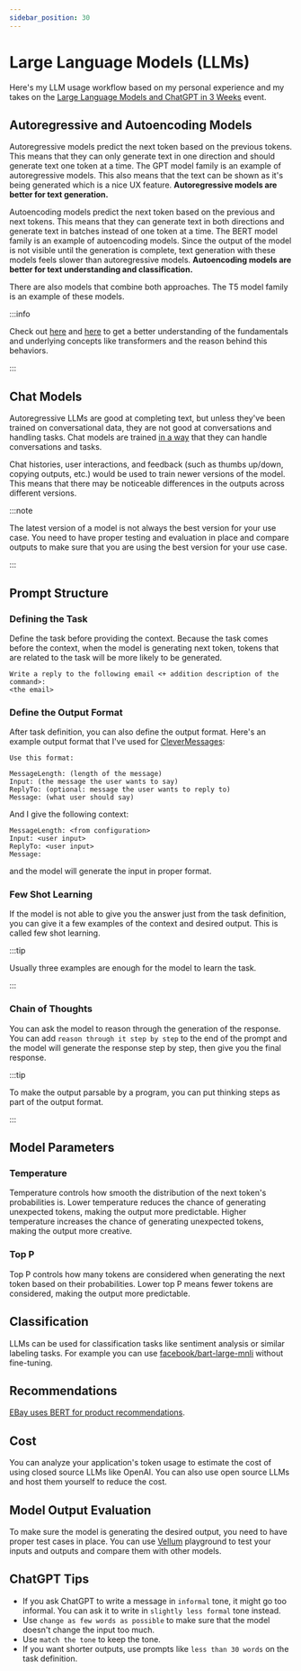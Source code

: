 ```yaml
---
sidebar_position: 30
---
```


# Large Language Models (LLMs)

Here's my LLM usage workflow based on my personal experience and my takes on the [Large Language Models and ChatGPT in 3 Weeks](https://learning.oreilly.com/live-events/large-language-models-and-chatgpt-in-3-weeks/0636920090988/0636920090987/) event.

## Autoregressive and Autoencoding Models

Autoregressive models predict the next token based on the previous tokens. This means that they can only generate text in one direction and should generate text one token at a time. The GPT model family is an example of autoregressive models. This also means that the text can be shown as it's being generated which is a nice UX feature. **Autoregressive models are better for text generation.**

Autoencoding models predict the next token based on the previous and next tokens. This means that they can generate text in both directions and generate text in batches instead of one token at a time. The BERT model family is an example of autoencoding models. Since the output of the model is not visible until the generation is complete, text generation with these models feels slower than autoregressive models. **Autoencoding models are better for text understanding and classification.**

There are also models that combine both approaches. The T5 model family is an example of these models.

:::info

Check out [here](https://aliissa99.medium.com/transformer-gpt-3-gpt-j-t5-and-bert-4cf8915dd86f) and [here](https://github.com/christianversloot/machine-learning-articles/blob/main/differences-between-autoregressive-autoencoding-and-sequence-to-sequence-models-in-machine-learning.md) to get a better understanding of the fundamentals and underlying concepts like transformers and the reason behind this behaviors.

:::

## Chat Models

Autoregressive LLMs are good at completing text, but unless they've been trained on conversational data, they are not good at conversations and handling tasks. Chat models are trained [in a way](https://openai.com/blog/chatgpt) that they can handle conversations and tasks.

Chat histories, user interactions, and feedback (such as thumbs up/down, copying outputs, etc.) would be used to train newer versions of the model. This means that there may be noticeable differences in the outputs across different versions.

:::note

The latest version of a model is not always the best version for your use case. You need to have proper testing and evaluation in place and compare outputs to make sure that you are using the best version for your use case.

:::

## Prompt Structure

### Defining the Task

Define the task before providing the context. Because the task comes before the context, when the model is generating next token, tokens that are related to the task will be more likely to be generated.

```text
Write a reply to the following email <+ addition description of the command>:
<the email>
```

### Define the Output Format

After task definition, you can also define the output format. Here's an example output format that I've used for [CleverMessages](https://clevermsg.io/):

```text
Use this format:

MessageLength: (length of the message)
Input: (the message the user wants to say)
ReplyTo: (optional: message the user wants to reply to)
Message: (what user should say)
```

And I give the following context:

```text
MessageLength: <from configuration>
Input: <user input>
ReplyTo: <user input>
Message:
```

and the model will generate the input in proper format.

### Few Shot Learning

If the model is not able to give you the answer just from the task definition, you can give it a few examples of the context and desired output. This is called few shot learning.

:::tip

Usually three examples are enough for the model to learn the task.

:::

### Chain of Thoughts

You can ask the model to reason through the generation of the response. You can add `reason through it step by step` to the end of the prompt and the model will generate the response step by step, then give you the final response.

:::tip

To make the output parsable by a program, you can put thinking steps as part of the output format.

:::

## Model Parameters

### Temperature

Temperature controls how smooth the distribution of the next token's probabilities is. Lower temperature reduces the chance of generating unexpected tokens, making the output more predictable. Higher temperature increases the chance of generating unexpected tokens, making the output more creative.

### Top P

Top P controls how many tokens are considered when generating the next token based on their probabilities. Lower top P means fewer tokens are considered, making the output more predictable.

## Classification

LLMs can be used for classification tasks like sentiment analysis or similar labeling tasks. For example you can use [facebook/bart-large-mnli](https://huggingface.co/facebook/bart-large-mnli) without fine-tuning.

## Recommendations

[EBay uses BERT for product recommendations](https://tech.ebayinc.com/engineering/how-ebay-created-a-language-model-with-three-billion-item-titles/).

## Cost

You can analyze your application's token usage to estimate the cost of using closed source LLMs like OpenAI. You can also use open source LLMs and host them yourself to reduce the cost.

## Model Output Evaluation

To make sure the model is generating the desired output, you need to have proper test cases in place. You can use [Vellum](https://www.vellum.ai) playground to test your inputs and outputs and compare them with other models.

## ChatGPT Tips

- If you ask ChatGPT to write a message in `informal` tone, it might go too informal. You can ask it to write in `slightly less formal` tone instead.
- Use `change as few words as possible` to make sure that the model doesn't change the input too much.
- Use `match the tone` to keep the tone.
- If you want shorter outputs, use prompts like `less than 30 words` on the task definition.

